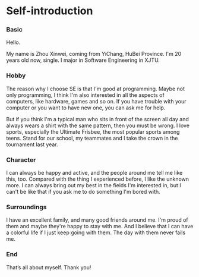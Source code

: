 # Self-introduction

### Basic

Hello.

My name is Zhou Xinwei, coming from YiChang, HuBei Province.  I'm 20 years old now, single. I major in Software Engineering in XJTU. 

### Hobby

The reason why I choose SE is that I'm good at programming. Maybe not only programming, I think I'm also interested in all the aspects of computers, like hardware, games and so on. If you have trouble with your computer or you want to have new one, you can ask me for help.  

But if you think I'm a typical man who sits in front of the screen all day and always wears a shirt with the same pattern, then you must be wrong. I love sports, especially the Ultimate Frisbee, the most popular sports among teens. Stand for our school, my teammates and I take the crown in the tournament last year.

### Character

I can always be happy and active, and the people around me tell me like this, too. Compared with the thing I experienced before, I like the unknown more. I can always bring out my best in the fields I'm interested in, but I can't be like that if you ask me to do something I'm bored with.

### Surroundings

I have an excellent family, and many good friends around me. I'm proud of them and maybe they're happy to stay with me. And I believe that I can have a colorful life if I just keep going with them. The day with them  never fails me.

### End

That’s all about myself. Thank you!